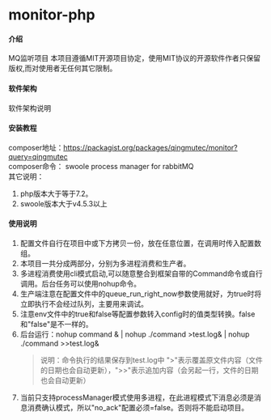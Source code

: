 # monitor-php

#### 介绍
MQ监听项目
本项目遵循MIT开源项目协定，使用MIT协议的开源软件作者只保留版权,而对使用者无任何其它限制。

#### 软件架构
软件架构说明


#### 安装教程

composer地址：https://packagist.org/packages/qingmutec/monitor?query=qingmutec <br/>
composer命令： swoole process manager for rabbitMQ <br/>
其它说明：
1. php版本大于等于7.2。
2. swoole版本大于v4.5.3以上

#### 使用说明

1.  配置文件自行在项目中或下方拷贝一份，放在任意位置，在调用时传入配置数组。
2.  本项目一共分成两部分，分别为多进程消费和生产者。
3.  多进程消费使用cli模式启动,可以随意整合到框架自带的Command命令或自行调用。后台任务可以使用nohup命令。
4.  生产端注意在配置文件中的queue_run_right_now参数使用就好，为true时将立即执行不会经过队列，主要用来调试。
5.  注意env文件中的true和false等配置参数转入config时的值类型转换。false和"false"是不一样的。
6.  后台运行：nohup command &   | nohup ./command >test.log&   |  nohup ./command >>test.log&
    > 说明：命令执行的结果保存到test.log中 ">"表示覆盖原文件内容（文件的日期也会自动更新），">>"表示追加内容（会另起一行，文件的日期也会自动更新）
7.  当前只支持processManager模式使用多进程，在此进程模式下消息必须是消息消费确认模式，所以"no_ack"配置必须=false。否则将不能启动项目。   
    

